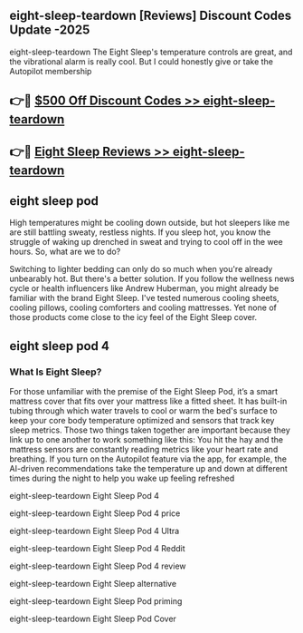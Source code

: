 ## eight-sleep-teardown [Reviews​] Discount Codes Update -2025

eight-sleep-teardown The Eight Sleep's temperature controls are great, and the vibrational alarm is really cool. But I could honestly give or take the Autopilot membership

## 👉🔴 [$500 Off Discount Codes >> eight-sleep-teardown](http://download.freeplayer.one?title=eight-sleep-teardown&ref=18-ES)

## 👉🔴 [Eight Sleep Reviews >> eight-sleep-teardown](http://download.freeplayer.one?title=eight-sleep-teardown&ref=18-ES)

## eight sleep pod

High temperatures might be cooling down outside, but hot sleepers like me are still battling sweaty, restless nights. If you sleep hot, you know the struggle of waking up drenched in sweat and trying to cool off in the wee hours. So, what are we to do?

Switching to lighter bedding can only do so much when you're already unbearably hot. But there's a better solution. If you follow the wellness news cycle or health influencers like Andrew Huberman, you might already be familiar with the brand Eight Sleep. I've tested numerous cooling sheets, cooling pillows, cooling comforters and cooling mattresses. Yet none of those products come close to the icy feel of the Eight Sleep cover.

## eight sleep pod 4

### What Is Eight Sleep?

For those unfamiliar with the premise of the Eight Sleep Pod, it’s a smart mattress cover that fits over your mattress like a fitted sheet. It has built-in tubing through which water travels to cool or warm the bed's surface to keep your core body temperature optimized and sensors that track key sleep metrics. Those two things taken together are important because they link up to one another to work something like this: You hit the hay and the mattress sensors are constantly reading metrics like your heart rate and breathing. If you turn on the Autopilot feature via the app, for example, the AI-driven recommendations take the temperature up and down at different times during the night to help you wake up feeling refreshed

eight-sleep-teardown Eight Sleep Pod 4

eight-sleep-teardown Eight Sleep Pod 4 price

eight-sleep-teardown Eight Sleep Pod 4 Ultra

eight-sleep-teardown Eight Sleep Pod 4 Reddit

eight-sleep-teardown Eight Sleep Pod 4 review

eight-sleep-teardown Eight Sleep alternative

eight-sleep-teardown Eight Sleep Pod priming

eight-sleep-teardown Eight Sleep Pod Cover